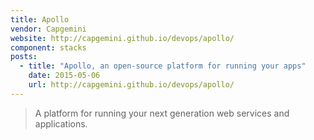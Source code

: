 ```yaml
---
title: Apollo
vendor: Capgemini
website: http://capgemini.github.io/devops/apollo/
component: stacks
posts:
  - title: "Apollo, an open-source platform for running your apps"
    date: 2015-05-06
    url: http://capgemini.github.io/devops/apollo/
---
```

> A platform for running your next generation web services and applications.
